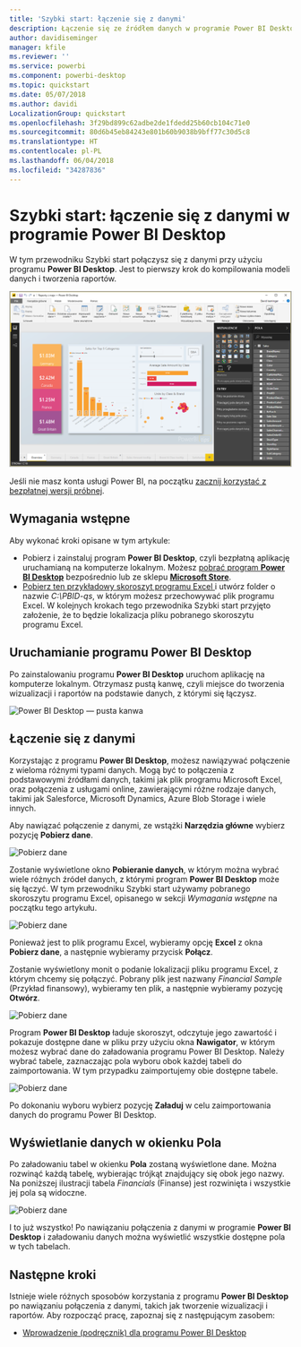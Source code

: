 ```yaml
---
title: 'Szybki start: łączenie się z danymi'
description: Łączenie się ze źródłem danych w programie Power BI Desktop
author: davidiseminger
manager: kfile
ms.reviewer: ''
ms.service: powerbi
ms.component: powerbi-desktop
ms.topic: quickstart
ms.date: 05/07/2018
ms.author: davidi
LocalizationGroup: quickstart
ms.openlocfilehash: 3f29bd899c62adbe2de1fdedd25b60cb104c71e0
ms.sourcegitcommit: 80d6b45eb84243e801b60b9038b9bff77c30d5c8
ms.translationtype: HT
ms.contentlocale: pl-PL
ms.lasthandoff: 06/04/2018
ms.locfileid: "34287836"
---
```

# <a name="quickstart-connect-to-data-in-power-bi-desktop"></a>Szybki start: łączenie się z danymi w programie Power BI Desktop

W tym przewodniku Szybki start połączysz się z danymi przy użyciu programu **Power BI Desktop**. Jest to pierwszy krok do kompilowania modeli danych i tworzenia raportów.

![Power BI Desktop](media/desktop-what-is-desktop/what-is-desktop_01.png)

Jeśli nie masz konta usługi Power BI, na początku [zacznij korzystać z bezpłatnej wersji próbnej](https://app.powerbi.com/signupredirect?pbi_source=web).

## <a name="prerequisites"></a>Wymagania wstępne

Aby wykonać kroki opisane w tym artykule:
* Pobierz i zainstaluj program **Power BI Desktop**, czyli bezpłatną aplikację uruchamianą na komputerze lokalnym. Możesz [pobrać program **Power BI Desktop**](https://powerbi.microsoft.com/desktop) bezpośrednio lub ze sklepu [**Microsoft Store**](http://aka.ms/pbidesktopstore).
* [Pobierz ten przykładowy skoroszyt programu Excel ](http://go.microsoft.com/fwlink/?LinkID=521962) i utwórz folder o nazwie *C:\PBID-qs*, w którym możesz przechowywać plik programu Excel. W kolejnych krokach tego przewodnika Szybki start przyjęto założenie, że to będzie lokalizacja pliku pobranego skoroszytu programu Excel.

## <a name="launch-power-bi-desktop"></a>Uruchamianie programu Power BI Desktop

Po zainstalowaniu programu **Power BI Desktop** uruchom aplikację na komputerze lokalnym. Otrzymasz pustą kanwę, czyli miejsce do tworzenia wizualizacji i raportów na podstawie danych, z którymi się łączysz. 

![Power BI Desktop — pusta kanwa](media/desktop-quickstart-connect-to-data/qs-connect-data_01.png)

## <a name="connect-to-data"></a>Łączenie się z danymi

Korzystając z programu **Power BI Desktop**, możesz nawiązywać połączenie z wieloma różnymi typami danych. Mogą być to połączenia z podstawowymi źródłami danych, takimi jak plik programu Microsoft Excel, oraz połączenia z usługami online, zawierającymi różne rodzaje danych, takimi jak Salesforce, Microsoft Dynamics, Azure Blob Storage i wiele innych. 

Aby nawiązać połączenie z danymi, ze wstążki **Narzędzia główne** wybierz pozycję **Pobierz dane**.

![Pobierz dane](media/desktop-quickstart-connect-to-data/qs-connect-data_02.png)

Zostanie wyświetlone okno **Pobieranie danych**, w którym można wybrać wiele różnych źródeł danych, z którymi program **Power BI Desktop** może się łączyć. W tym przewodniku Szybki start używamy pobranego skoroszytu programu Excel, opisanego w sekcji *Wymagania wstępne* na początku tego artykułu. 

![Pobierz dane](media/desktop-quickstart-connect-to-data/qs-connect-data_03.png)

Ponieważ jest to plik programu Excel, wybieramy opcję **Excel** z okna **Pobierz dane**, a następnie wybieramy przycisk **Połącz**.

Zostanie wyświetlony monit o podanie lokalizacji pliku programu Excel, z którym chcemy się połączyć. Pobrany plik jest nazwany *Financial Sample* (Przykład finansowy), wybieramy ten plik, a następnie wybieramy pozycję **Otwórz**.

![Pobierz dane](media/desktop-quickstart-connect-to-data/qs-connect-data_04.png)

Program **Power BI Desktop** ładuje skoroszyt, odczytuje jego zawartość i pokazuje dostępne dane w pliku przy użyciu okna **Nawigator**, w którym możesz wybrać dane do załadowania programu Power BI Desktop. Należy wybrać tabele, zaznaczając pola wyboru obok każdej tabeli do zaimportowania. W tym przypadku zaimportujemy obie dostępne tabele.

![Pobierz dane](media/desktop-quickstart-connect-to-data/qs-connect-data_05.png)

Po dokonaniu wyboru wybierz pozycję **Załaduj** w celu zaimportowania danych do programu Power BI Desktop.

## <a name="view-data-in-the-fields-pane"></a>Wyświetlanie danych w okienku Pola

Po załadowaniu tabel w okienku **Pola** zostaną wyświetlone dane. Można rozwinąć każdą tabelę, wybierając trójkąt znajdujący się obok jego nazwy. Na poniższej ilustracji tabela *Financials* (Finanse) jest rozwinięta i wszystkie jej pola są widoczne. 

![Pobierz dane](media/desktop-quickstart-connect-to-data/qs-connect-data_06.png)

I to już wszystko! Po nawiązaniu połączenia z danymi w programie **Power BI Desktop** i załadowaniu danych można wyświetlić wszystkie dostępne pola w tych tabelach.


## <a name="next-steps"></a>Następne kroki
Istnieje wiele różnych sposobów korzystania z programu **Power BI Desktop** po nawiązaniu połączenia z danymi, takich jak tworzenie wizualizacji i raportów. Aby rozpocząć pracę, zapoznaj się z następującym zasobem:

* [Wprowadzenie (podręcznik) dla programu Power BI Desktop](desktop-getting-started.md)


